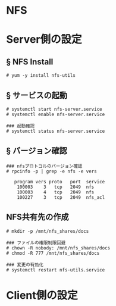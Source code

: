 # NFS
# Server側の設定
## § NFS Install
```
# yum -y install nfs-utils
```
## § サービスの起動
```
# systemctl start nfs-server.service
# systemctl enable nfs-server.service
```
```
### 起動確認
# systemctl status nfs-server.service
```
## § バージョン確認
```
### nfsプロトコルのバージョン確認
# rpcinfo -p | grep -e nfs -e vers
```
```
   program vers proto   port  service
    100003    3   tcp   2049  nfs
    100003    4   tcp   2049  nfs
    100227    3   tcp   2049  nfs_acl
```
## NFS共有先の作成
```
# mkdir -p /mnt/nfs_shares/docs
```
```
### ファイルの権限制限回避
# chown -R nobody: /mnt/nfs_shares/docs
# chmod -R 777 /mnt/nfs_shares/docs
```
```
### 変更の有効化
# systemctl restart nfs-utils.service
```
# Client側の設定
